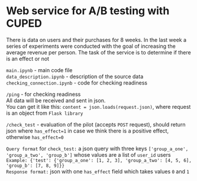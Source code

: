 # Web service for A/B testing with CUPED
There is data on users and their purchases for 8 weeks. In the last week a series of experiments were conducted with the goal of increasing the average revenue per person. The task of the service is to determine if there is an effect or not <br/>

`main.ipynb` - main code file <br/>
`data_description.ipynb` - description of the source data <br/>
`checking_connection.ipynb` - code for checking readiness <br/>

`/ping` - for checking readiness <br/>
All data will be received and sent in json. <br/>
You can get it like this: `content = json.loads(request.json)`, where request is an object from `Flask library` <br/>

`/check_test` - evaluation of the pilot (accepts `POST` request), should return json where `has_effect=1` in case we think there is a positive effect, otherwise `has_effect=0` <br/>

`Query format` for `check_test:` a json query with three keys `['group_a_one', 'group_a_two', 'group_b']` whose values are a list of `user_id` users <br/>
`Example: {'test': {'group_a_one': [1, 2, 3], 'group_a_two': [4, 5, 6], 'group_b': [7, 8, 9]}}` <br/>
`Response format:` json with one `has_effect` field which takes values `0` and `1`